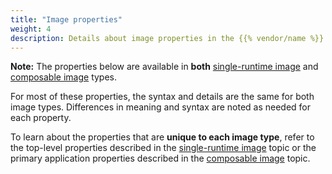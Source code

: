 ```yaml
---
title: "Image properties"
weight: 4
description: Details about image properties in the {{% vendor/name %}} config.yaml file
---
```


**Note:** The properties below are available in **both** [single-runtime image](/create-apps/app-reference/single-runtime-image.md#) and [composable image](/create-apps/app-reference/composable-image.md#) types. 

For most of these properties, the syntax and details are the same for both image types. Differences in meaning and syntax are noted as needed for each property.

To learn about the properties that are **unique to each image type**, refer to the top-level properties described in the [single-runtime image](/create-apps/app-reference/single-runtime-image.md#) topic or the primary application properties described in the [composable image](/create-apps/app-reference/composable-image.md#) topic.
